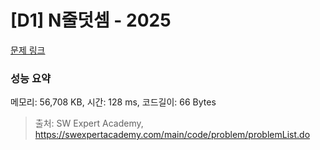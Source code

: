 # [D1] N줄덧셈 - 2025 

[문제 링크](https://swexpertacademy.com/main/code/problem/problemDetail.do?contestProbId=AV5QFZtaAscDFAUq) 

### 성능 요약

메모리: 56,708 KB, 시간: 128 ms, 코드길이: 66 Bytes



> 출처: SW Expert Academy, https://swexpertacademy.com/main/code/problem/problemList.do